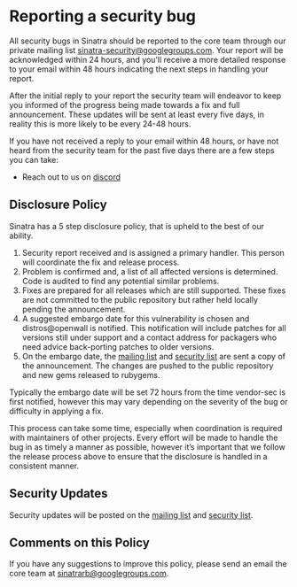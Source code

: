 # Reporting a security bug

All security bugs in Sinatra should be reported to the core team through our private mailing list [sinatra-security@googlegroups.com](https://groups.google.com/group/sinatra-security). Your report will be acknowledged within 24 hours, and you’ll receive a more detailed response to your email within 48 hours indicating the next steps in handling your report.

After the initial reply to your report the security team will endeavor to keep you informed of the progress being made towards a fix and full announcement. These updates will be sent at least every five days, in reality this is more likely to be every 24-48 hours.

If you have not received a reply to your email within 48 hours, or have not heard from the security team for the past five days there are a few steps you can take:

* Reach out to us on [discord](https://discord.gg/ncjsfsNHh7)

## Disclosure Policy

Sinatra has a 5 step disclosure policy, that is upheld to the best of our ability.

1. Security report received and is assigned a primary handler. This person will coordinate the fix and release process.
2. Problem is confirmed and, a list of all affected versions is determined. Code is audited to find any potential similar problems.
3. Fixes are prepared for all releases which are still supported. These fixes are not committed to the public repository but rather held locally pending the announcement.
4. A suggested embargo date for this vulnerability is chosen and distros@openwall is notified. This notification will include patches for all versions still under support and a contact address for packagers who need advice back-porting patches to older versions.
5. On the embargo date, the [mailing list][mailing-list] and [security list][security-list] are sent a copy of the announcement. The changes are pushed to the public repository and new gems released to rubygems.

Typically the embargo date will be set 72 hours from the time vendor-sec is first notified, however this may vary depending on the severity of the bug or difficulty in applying a fix.

This process can take some time, especially when coordination is required with maintainers of other projects. Every effort will be made to handle the bug in as timely a manner as possible, however it’s important that we follow the release process above to ensure that the disclosure is handled in a consistent manner.

## Security Updates

Security updates will be posted on the [mailing list][mailing-list] and [security list][security-list].

## Comments on this Policy

If you have any suggestions to improve this policy, please send an email the core team at [sinatrarb@googlegroups.com](https://groups.google.com/group/sinatrarb).


[mailing-list]: http://groups.google.com/group/sinatrarb/topics
[security-list]: http://groups.google.com/group/sinatra-security/topics
